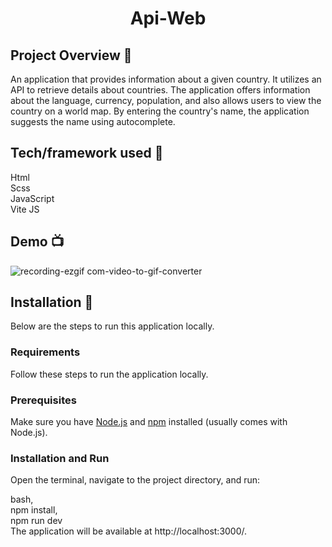 <h1 align="center">

Api-Web

</h1>



## Project Overview 🎉

An application that provides information about a given country. It utilizes an API to retrieve details about countries. The application offers information about the language, currency, population, and also allows users to view the country on a world map. By entering the country's name, the application suggests the name using autocomplete.

## Tech/framework used 🔧


 Html                          
 Scss <br>
 JavaScript <br>
 Vite JS                           


## Demo 📺

![recording-ezgif com-video-to-gif-converter](https://github.com/Szubartowski96/API-WEB/assets/116031341/1dd039c9-0f57-4118-baf5-918bc44f6884)




## Installation 💾

Below are the steps to run this application locally.

### Requirements

Follow these steps to run the application locally.

### Prerequisites

Make sure you have [Node.js](https://nodejs.org/) and [npm](https://www.npmjs.com/) installed (usually comes with Node.js).

### Installation and Run

Open the terminal, navigate to the project directory, and run:

bash, <br>
npm install, <br>
npm run dev <br>
The application will be available at http://localhost:3000/.










